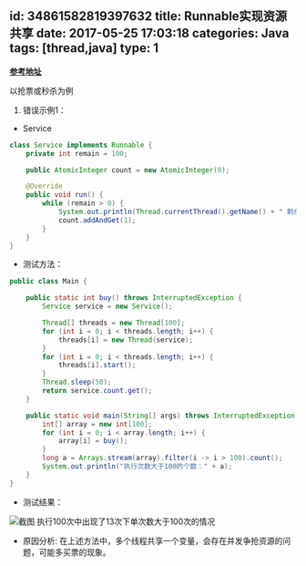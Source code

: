 id: 34861582819397632
title: Runnable实现资源共享
date: 2017-05-25 17:03:18
categories: Java
tags: [thread,java]
type: 1
---------
**[参考地址](http://www.cnblogs.com/skywang12345/p/3479063.html)**

以抢票或秒杀为例
1. 错误示例1：
* Service
```java
class Service implements Runnable {
    private int remain = 100;

    public AtomicInteger count = new AtomicInteger(0);

    @Override
    public void run() {
        while (remain > 0) {
            System.out.println(Thread.currentThread().getName() + " 剩余：" + this.remain--);
            count.addAndGet(1);
        }
    }
}
```
* 测试方法：
```java
public class Main {

    public static int buy() throws InterruptedException {
        Service service = new Service();

        Thread[] threads = new Thread[100];
        for (int i = 0; i < threads.length; i++) {
            threads[i] = new Thread(service);
        }
        for (int i = 0; i < threads.length; i++) {
            threads[i].start();
        }
        Thread.sleep(50);
        return service.count.get();
    }

    public static void main(String[] args) throws InterruptedException {
        int[] array = new int[100];
        for (int i = 0; i < array.length; i++) {
            array[i] = buy();
        }
        long a = Arrays.stream(array).filter(i -> i > 100).count();
        System.out.println("执行次数大于100的个数：" + a);
    }
}
```
* 测试结果：

![截图](https://file.wf2311.com/2017/05/25/17/QQ截图20170525171025.png )
执行100次中出现了13次下单次数大于100次的情况

* 原因分析:
在上述方法中，多个线程共享一个变量，会存在并发争抢资源的问题，可能多买票的现象。

